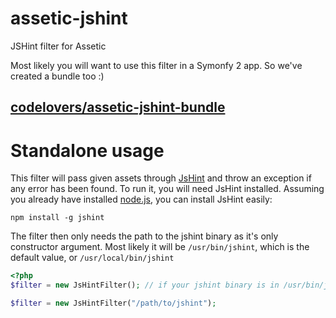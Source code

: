 assetic-jshint
==============

JSHint filter for Assetic

Most likely you will want to use this filter in a Symonfy 2 app. So we've created a bundle too :)

## [codelovers/assetic-jshint-bundle](https://github.com/CodeLoversAt/assetic-jshint-bundle)


# Standalone usage

This filter will pass given assets through [JsHint](http://www.jshint.com/) and throw an exception if any error has been found. To run it, you will need JsHint installed. Assuming you already have installed [node.js](http://nodejs.org/), you can install JsHint easily:

    npm install -g jshint
    
The filter then only needs the path to the jshint binary as it's only constructor argument. Most likely it will be `/usr/bin/jshint`, which is the default value, or `/usr/local/bin/jshint`

```PHP
<?php
$filter = new JsHintFilter(); // if your jshint binary is in /usr/bin/jshint

$filter = new JsHintFilter("/path/to/jshint");
```